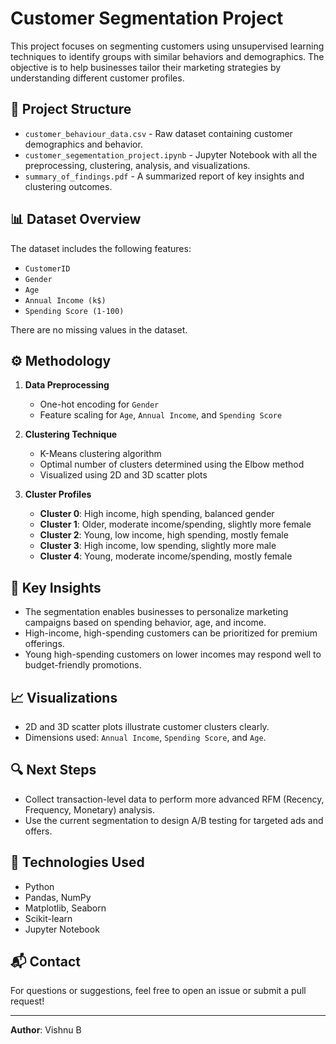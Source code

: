 # Customer Segmentation Project

This project focuses on segmenting customers using unsupervised learning techniques to identify groups with similar behaviors and demographics. The objective is to help businesses tailor their marketing strategies by understanding different customer profiles.

## 📁 Project Structure

- `customer_behaviour_data.csv` - Raw dataset containing customer demographics and behavior.
- `customer_segementation_project.ipynb` - Jupyter Notebook with all the preprocessing, clustering, analysis, and visualizations.
- `summary_of_findings.pdf` - A summarized report of key insights and clustering outcomes.

## 📊 Dataset Overview

The dataset includes the following features:
- `CustomerID`
- `Gender`
- `Age`
- `Annual Income (k$)`
- `Spending Score (1-100)`

There are no missing values in the dataset.

## ⚙️ Methodology

1. **Data Preprocessing**
   - One-hot encoding for `Gender`
   - Feature scaling for `Age`, `Annual Income`, and `Spending Score`

2. **Clustering Technique**
   - K-Means clustering algorithm
   - Optimal number of clusters determined using the Elbow method
   - Visualized using 2D and 3D scatter plots

3. **Cluster Profiles**
   - **Cluster 0**: High income, high spending, balanced gender
   - **Cluster 1**: Older, moderate income/spending, slightly more female
   - **Cluster 2**: Young, low income, high spending, mostly female
   - **Cluster 3**: High income, low spending, slightly more male
   - **Cluster 4**: Young, moderate income/spending, mostly female

## 📌 Key Insights

- The segmentation enables businesses to personalize marketing campaigns based on spending behavior, age, and income.
- High-income, high-spending customers can be prioritized for premium offerings.
- Young high-spending customers on lower incomes may respond well to budget-friendly promotions.

## 📈 Visualizations

- 2D and 3D scatter plots illustrate customer clusters clearly.
- Dimensions used: `Annual Income`, `Spending Score`, and `Age`.

## 🔍 Next Steps

- Collect transaction-level data to perform more advanced RFM (Recency, Frequency, Monetary) analysis.
- Use the current segmentation to design A/B testing for targeted ads and offers.

## 🧠 Technologies Used

- Python
- Pandas, NumPy
- Matplotlib, Seaborn
- Scikit-learn
- Jupyter Notebook

## 📬 Contact

For questions or suggestions, feel free to open an issue or submit a pull request!

---

**Author**: Vishnu B  

